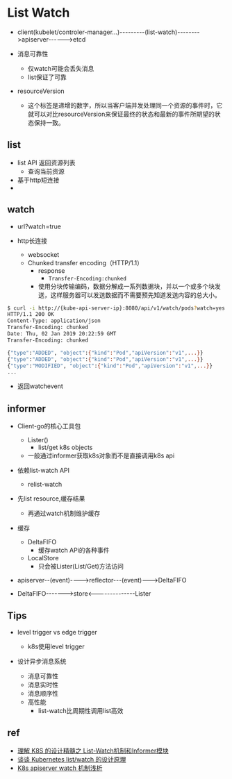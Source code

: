 # List Watch

+ client(kubelet/controler-manager...)---------(list-watch)-------->apiserver------>etcd

+ 消息可靠性
    + 仅watch可能会丢失消息
    + list保证了可靠

+ resourceVersion
    + 这个标签是递增的数字，所以当客户端并发处理同一个资源的事件时，它就可以对比resourceVersion来保证最终的状态和最新的事件所期望的状态保持一致。

## list
+ list API 返回资源列表
    + 查询当前资源
+ 基于http短连接
+

## watch

+ url?watch=true

+ http长连接
    + websocket
    + Chunked transfer encoding（HTTP/1.1）
        + response
            + `Transfer-Encoding:chunked`
        + 使用分块传输编码，数据分解成一系列数据块，并以一个或多个块发送，这样服务器可以发送数据而不需要预先知道发送内容的总大小。
```sh
$ curl -i http://{kube-api-server-ip}:8080/api/v1/watch/pods?watch=yes
HTTP/1.1 200 OK
Content-Type: application/json
Transfer-Encoding: chunked
Date: Thu, 02 Jan 2019 20:22:59 GMT
Transfer-Encoding: chunked

{"type":"ADDED", "object":{"kind":"Pod","apiVersion":"v1",...}}
{"type":"ADDED", "object":{"kind":"Pod","apiVersion":"v1",...}}
{"type":"MODIFIED", "object":{"kind":"Pod","apiVersion":"v1",...}}
...
```

+ 返回watchevent

## informer
+ Client-go的核心工具包
    + Lister()
        + list/get k8s objects
    + 一般通过informer获取k8s对象而不是直接调用k8s api

+ 依赖list-watch API
    + relist-watch

+ 先list resource,缓存结果
    + 再通过watch机制维护缓存

+ 缓存
    + DeltaFIFO
        + 缓存watch APi的各种事件
    + LocalStore
        + 只会被Lister(List/Get)方法访问
        
+ apiserver--(event)---->reflector---(event)--->DeltaFIFO
+ DeltaFIFO------->store<--------------Lister

## Tips
+ level trigger vs edge trigger
    + k8s使用level trigger

+ 设计异步消息系统
    + 消息可靠性
    + 消息实时性
    + 消息顺序性
    + 高性能
        + list-watch比周期性调用list高效

## ref
+ [理解 K8S 的设计精髓之 List-Watch机制和Informer模块](https://zhuanlan.zhihu.com/p/59660536)
+ [谈谈 Kubernetes list/watch 的设计原理](https://zhuanlan.zhihu.com/p/520307533)
+ [K8s apiserver watch 机制浅析](https://zhuanlan.zhihu.com/p/556809170)